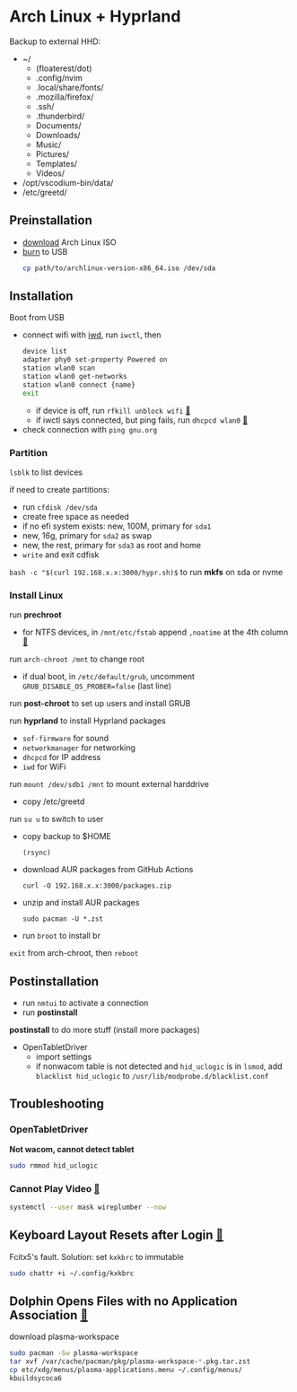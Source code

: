 # Arch Linux + Hyprland

Backup to external HHD:
- ~/
  - (floaterest/dot)
  - .config/nvim
  - .local/share/fonts/
  - .mozilla/firefox/
  - .ssh/
  - .thunderbird/
  - Documents/
  - Downloads/
  - Music/
  - Pictures/
  - Templates/
  - Videos/
- /opt/vscodium-bin/data/
- /etc/greetd/

## Preinstallation

- [download](https://archlinux.org/download/) Arch Linux ISO
- [burn](https://wiki.archlinux.org/title/USB_flash_installation_medium) to USB
    ```bash
    cp path/to/archlinux-version-x86_64.iso /dev/sda
    ```

## Installation

Boot from USB

- connect wifi with [iwd](https://wiki.archlinux.org/title/iwd#iwctl), run `iwctl`, then
  ```bash
  device list
  adapter phy0 set-property Powered on
  station wlan0 scan
  station wlan0 get-networks
  station wlan0 connect {name}
  exit
  ```
  - if device is off, run `rfkill unblock wifi` [🔗](https://www.reddit.com/r/archlinux/comments/n4yycf/comment/gwybm5j/)
  - if iwctl says connected, but ping fails, run `dhcpcd wlan0` [🔗](https://www.reddit.com/r/archlinux/comments/hr3ci7/connected_with_iwctl_but_no_internet/)
- check connection with `ping gnu.org`

### Partition

`lsblk` to list devices



if need to create partitions:
- run `cfdisk /dev/sda`
- create free space as needed
- if no efi system exists: new, 100M, primary for `sda1`
- new, 16g, primary for `sda2` as swap
- new, the rest, primary for `sda3` as root and home
- `write` and exit cdfisk

`bash -c "$(curl 192.168.x.x:3000/hypr.sh)$` to run **mkfs** on sda or nvme

### Install Linux

run **prechroot**

- for NTFS devices, in `/mnt/etc/fstab` append `,noatime` at the 4th column [🔗](https://wiki.archlinux.org/title/NTFS#Improving_performance)

run `arch-chroot /mnt` to change root

- if dual boot, in `/etc/default/grub`, uncomment `GRUB_DISABLE_OS_PROBER=false` (last line)


run **post-chroot** to set up users and install GRUB

run **hyprland** to install Hyprland packages
- `sof-firmware` for sound
- `networkmanager` for networking
- `dhcpcd` for IP address
- `iwd` for WiFi 

run `mount /dev/sdb1 /mnt` to mount external harddrive

- copy /etc/greetd

run `su u` to switch to user

- copy backup to $HOME
  ```
  (rsync)
  ```
- download AUR packages from GitHub Actions 
  ```
  curl -O 192.168.x.x:3000/packages.zip
  ```
- unzip and install AUR packages
  ```
  sudo pacman -U *.zst
  ```
- run `broot` to install br

`exit` from arch-chroot, then `reboot`

## Postinstallation

- run `nmtui` to activate a connection
- run **postinstall**

**postinstall** to do more stuff (install more packages)
- OpenTabletDriver
    - import settings
    - if nonwacom table is not detected and `hid_uclogic` is in `lsmod`, add `blacklist hid_uclogic` to `/usr/lib/modprobe.d/blacklist.conf`

## Troubleshooting
### OpenTabletDriver
**Not wacom, cannot detect tablet**
```bash
sudo rmmod hid_uclogic
```

### Cannot Play Video [🔗](https://bbs.archlinux.org/viewtopic.php?id=273202)

```bash
systemctl --user mask wireplumber --now
```

## Keyboard Layout Resets after Login [🔗](https://bbs.archlinux.org/viewtopic.php?pid=2088382#p2088382)

Fcitx5's fault. Solution: set `kxkbrc` to immutable

```bash
sudo chattr +i ~/.config/kxkbrc
```

## Dolphin Opens Files with no Application Association [🔗](https://bbs.archlinux.org/viewtopic.php?pid=2169212#p2169212)

download plasma-workspace

```bash
sudo pacman -Sw plasma-workspace
tar xvf /var/cache/pacman/pkg/plasma-workspace-*.pkg.tar.zst
cp etc/xdg/menus/plasma-applications.menu ~/.config/menus/
kbuildsycoca6
```
